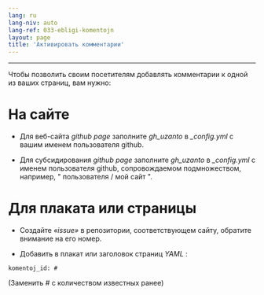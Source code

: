 ```yaml
---
lang: ru
lang-niv: auto
lang-ref: 033-ebligi-komentojn
layout: page
title: 'Активировать комментарии'
---
```


---

Чтобы позволить своим посетителям добавлять комментарии к одной из ваших страниц, вам нужно: 

# На сайте
 * Для веб-сайта   _github page_   заполните   _gh\_uzanto_   в   _\_config.yml_   с вашим именем пользователя github.  


 * Для субсидирования   _github page_  заполните   _gh\_uzanto_   в   _\_config.yml_   с именем пользователя github, сопровождаемом подмножеством, например,  " пользователя / мой сайт ".  



# Для плаката или страницы
 * Создайте  _«issue»_  в репозитории, соответствующем сайту, обратите внимание на его номер. 



 * Добавить в плакат или заголовок страниц  _YAML_ :   



```
komentoj_id: #
```
(Заменить _#_ с количеством известных ранее)
